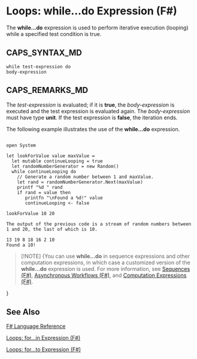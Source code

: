 # Loops: while...do Expression (F#)

The **while...do** expression is used to perform iterative execution (looping) while a specified test condition is true.


## CAPS_SYNTAX_MD

```
while test-expression do
body-expression
```

## CAPS_REMARKS_MD
The *test-expression* is evaluated; if it is **true**, the *body-expression* is executed and the test expression is evaluated again. The *body-expression* must have type **unit**. If the test expression is **false**, the iteration ends.

The following example illustrates the use of the **while...do** expression.

```

open System

let lookForValue value maxValue =
  let mutable continueLooping = true
  let randomNumberGenerator = new Random()
  while continueLooping do
    // Generate a random number between 1 and maxValue.
    let rand = randomNumberGenerator.Next(maxValue)
    printf "%d " rand
    if rand = value then 
       printfn "\nFound a %d!" value
       continueLooping <- false

lookForValue 10 20
```

    The output of the previous code is a stream of random numbers between 1 and 20, the last of which is 10.


```
13 19 8 18 16 2 10
Found a 10!
```

>[!NOTE] {You can use **while...do** in sequence expressions and other computation expressions, in which case a customized version of the **while...do** expression is used. For more information, see [Sequences &#40;F&#35;&#41;](Sequences+%28F%23%29.md), [Asynchronous Workflows &#40;F&#35;&#41;](Asynchronous+Workflows+%28F%23%29.md), and [Computation Expressions &#40;F&#35;&#41;](Computation+Expressions+%28F%23%29.md).

}

## See Also
[F&#35; Language Reference](F%23+Language+Reference.md)

[Loops: for...in Expression &#40;F&#35;&#41;](Loops+-+for...in+Expression+%28F%23%29.md)

[Loops: for...to Expression &#40;F&#35;&#41;](Loops+-+for...to+Expression+%28F%23%29.md)

